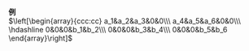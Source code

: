 **例**    
 $\left[\begin{array}{ccc:cc}    
a_1&a_2&a_3&0&0\\\     
a_4&a_5&a_6&0&0\\\     
\hdashline    
0&0&0&b_1&b_2\\\     
0&0&0&b_3&b_4\\\     
0&0&0&b_5&b_6    
\end{array}\right]$     
    
